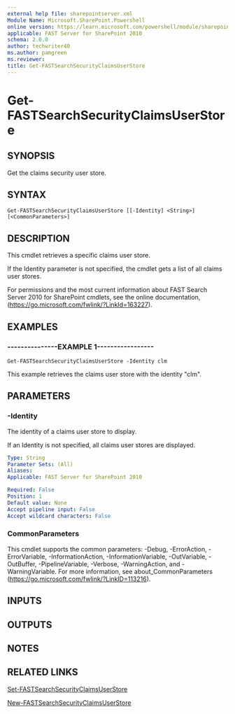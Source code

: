 ```yaml
---
external help file: sharepointserver.xml
Module Name: Microsoft.SharePoint.Powershell
online version: https://learn.microsoft.com/powershell/module/sharepoint-server/get-fastsearchsecurityclaimsuserstore
applicable: FAST Server for SharePoint 2010
schema: 2.0.0
author: techwriter40
ms.author: pamgreen
ms.reviewer:
title: Get-FASTSearchSecurityClaimsUserStore
---
```


# Get-FASTSearchSecurityClaimsUserStore

## SYNOPSIS
Get the claims security user store.

## SYNTAX

```
Get-FASTSearchSecurityClaimsUserStore [[-Identity] <String>] [<CommonParameters>]
```

## DESCRIPTION
This cmdlet retrieves a specific claims user store.

If the Identity parameter is not specified, the cmdlet gets a list of all claims user stores.

For permissions and the most current information about FAST Search Server 2010 for SharePoint cmdlets, see the online documentation, (https://go.microsoft.com/fwlink/?LinkId=163227).

## EXAMPLES

### ---------------EXAMPLE 1-----------------
```
Get-FASTSearchSecurityClaimsUserStore -Identity clm
```

This example retrieves the claims user store with the identity "clm".

## PARAMETERS

### -Identity
The identity of a claims user store to display.

If an Identity is not specified, all claims user stores are displayed.

```yaml
Type: String
Parameter Sets: (All)
Aliases: 
Applicable: FAST Server for SharePoint 2010

Required: False
Position: 1
Default value: None
Accept pipeline input: False
Accept wildcard characters: False
```

### CommonParameters
This cmdlet supports the common parameters: -Debug, -ErrorAction, -ErrorVariable, -InformationAction, -InformationVariable, -OutVariable, -OutBuffer, -PipelineVariable, -Verbose, -WarningAction, and -WarningVariable. For more information, see about_CommonParameters (https://go.microsoft.com/fwlink/?LinkID=113216).

## INPUTS

## OUTPUTS

## NOTES

## RELATED LINKS

[Set-FASTSearchSecurityClaimsUserStore](Set-FASTSearchSecurityClaimsUserStore.md)

[New-FASTSearchSecurityClaimsUserStore](New-FASTSearchSecurityClaimsUserStore.md)
